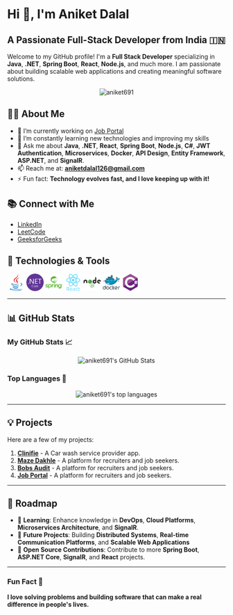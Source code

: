 # Hi 👋, I'm Aniket Dalal

## A Passionate Full-Stack Developer from India 🇮🇳

Welcome to my GitHub profile! I'm a **Full Stack Developer** specializing in **Java**, **.NET**, **Spring Boot**, **React**, **Node.js**, and much more. I am passionate about building scalable web applications and creating meaningful software solutions.

<p align="center">
  <img src="https://komarev.com/ghpvc/?username=aniket691&label=Profile%20views&color=0e75b6&style=flat" alt="aniket691" />
</p>

## 🧑‍💻 About Me

- 🔭 I’m currently working on [Job Portal](https://github.com/aniket691/job_portal.git)
- 🌱 I’m constantly learning new technologies and improving my skills
- 💬 Ask me about **Java**, **.NET**, **React**, **Spring Boot**, **Node.js**, **C#**, **JWT Authentication**, **Microservices**, **Docker**, **API Design**, **Entity Framework**, **ASP.NET**, and **SignalR**.
- 📫 Reach me at: **aniketdalal126@gmail.com**
- ⚡ Fun fact: **Technology evolves fast, and I love keeping up with it!**

## 📚 Connect with Me

- [LinkedIn](https://linkedin.com/in/aniket-dalal-b54b9018a)
- [LeetCode](https://www.leetcode.com/aniketdalal126)
- [GeeksforGeeks](https://auth.geeksforgeeks.org/user/aniketdalal126)

## 🚀 Technologies & Tools

<p align="left">
  <a href="https://www.java.com" target="_blank"><img src="https://raw.githubusercontent.com/devicons/devicon/master/icons/java/java-original.svg" alt="java" width="40" height="40"/></a>
  <a href="https://dotnet.microsoft.com/" target="_blank"><img src="https://raw.githubusercontent.com/devicons/devicon/master/icons/dotnetcore/dotnetcore-original.svg" alt=".net" width="40" height="40"/></a>
  <a href="https://spring.io/projects/spring-boot" target="_blank"><img src="https://raw.githubusercontent.com/devicons/devicon/master/icons/spring/spring-original-wordmark.svg" alt="spring-boot" width="40" height="40"/></a>
  <a href="https://reactjs.org/" target="_blank"><img src="https://raw.githubusercontent.com/devicons/devicon/master/icons/react/react-original-wordmark.svg" alt="react" width="40" height="40"/></a>
  <a href="https://nodejs.org/en/" target="_blank"><img src="https://raw.githubusercontent.com/devicons/devicon/master/icons/nodejs/nodejs-original-wordmark.svg" alt="nodejs" width="40" height="40"/></a>
  <a href="https://www.docker.com/" target="_blank"><img src="https://raw.githubusercontent.com/devicons/devicon/master/icons/docker/docker-original-wordmark.svg" alt="docker" width="40" height="40"/></a>
  <a href="https://www.microsoft.com/en-us/dotnet" target="_blank"><img src="https://raw.githubusercontent.com/devicons/devicon/master/icons/csharp/csharp-original.svg" alt="csharp" width="40" height="40"/></a>
</p>

---

## 📊 GitHub Stats

### My GitHub Stats 📈

<p align="center">
  <img align="center" src="https://github-readme-stats.vercel.app/api?username=aniket691&show_icons=true&theme=radical&hide=prs&count_private=true" alt="aniket691's GitHub Stats" />
</p>

### Top Languages 📝

<p align="center">
  <img align="center" src="https://github-readme-stats.vercel.app/api/top-langs?username=aniket691&show_icons=true&locale=en&layout=compact&langs_count=6" alt="aniket691's top languages" />
</p>

---

## 💡 Projects

Here are a few of my projects:

1. [**Clinifie**](https://github.com/aniket691/clinifie.git) - A Car wash service provider app.
2. [**Maze Dakhle**](https://github.com/aniket691/vmf.git) - A platform for recruiters and job seekers.
3. [**Bobs Audit**](https://github.com/aniket691/bobs_audit_frontend.git) - A platform for recruiters and job seekers.
4. [**Job Portal**](https://github.com/aniket691/job_portal.git) - A platform for recruiters and job seekers.

---

## 🎯 Roadmap

- 🔧 **Learning**: Enhance knowledge in **DevOps**, **Cloud Platforms**, **Microservices Architecture**, and **SignalR**.
- 🚀 **Future Projects**: Building **Distributed Systems**, **Real-time Communication Platforms**, and **Scalable Web Applications**
- 💬 **Open Source Contributions**: Contribute to more **Spring Boot**, **ASP.NET Core**, **SignalR**, and **React** projects.

---

### Fun Fact 🤩

**I love solving problems and building software that can make a real difference in people's lives.**
